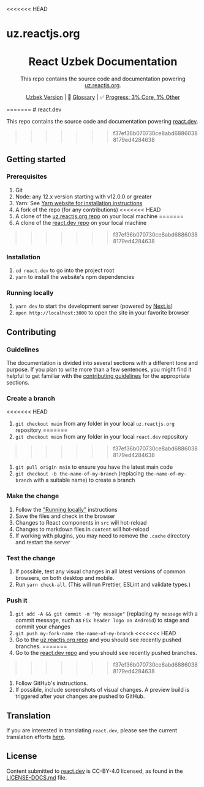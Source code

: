 <<<<<<< HEAD
# uz.reactjs.org

<h1 align="center">React Uzbek Documentation</h1>
<div align="center">

This repo contains the source code and documentation powering [uz.reactjs.org](https://uz.reactjs.org/).

[Uzbek Version](https://github.com/reactjs/uz.reactjs.org/blob/master/README.uz.md) | 📖 [Glossary](https://github.com/reactjs/uz.reactjs.org/blob/master/TRANSLATION.md) | ✅ [Progress: 3% Core, 1% Other](https://www.isreacttranslatedyet.com/)
</div>
=======
# react.dev

This repo contains the source code and documentation powering [react.dev](https://react.dev/).
>>>>>>> f37ef36b070730ce8abd68860388179ed4284638

## Getting started

### Prerequisites

1. Git
1. Node: any 12.x version starting with v12.0.0 or greater
1. Yarn: See [Yarn website for installation instructions](https://yarnpkg.com/lang/en/docs/install/)
1. A fork of the repo (for any contributions)
<<<<<<< HEAD
1. A clone of the [uz.reactjs.org repo](https://github.com/reactjs/uz.reactjs.org) on your local machine
=======
1. A clone of the [react.dev repo](https://github.com/reactjs/react.dev) on your local machine
>>>>>>> f37ef36b070730ce8abd68860388179ed4284638

### Installation

1. `cd react.dev` to go into the project root
3. `yarn` to install the website's npm dependencies

### Running locally

1. `yarn dev` to start the development server (powered by [Next.js](https://nextjs.org/))
1. `open http://localhost:3000` to open the site in your favorite browser

## Contributing

### Guidelines

The documentation is divided into several sections with a different tone and purpose. If you plan to write more than a few sentences, you might find it helpful to get familiar with the [contributing guidelines](https://github.com/reactjs/react.dev/blob/main/CONTRIBUTING.md#guidelines-for-text) for the appropriate sections.

### Create a branch

<<<<<<< HEAD
1. `git checkout main` from any folder in your local `uz.reactjs.org` repository
=======
1. `git checkout main` from any folder in your local `react.dev` repository
>>>>>>> f37ef36b070730ce8abd68860388179ed4284638
1. `git pull origin main` to ensure you have the latest main code
1. `git checkout -b the-name-of-my-branch` (replacing `the-name-of-my-branch` with a suitable name) to create a branch

### Make the change

1. Follow the ["Running locally"](#running-locally) instructions
1. Save the files and check in the browser
  1. Changes to React components in `src` will hot-reload
  1. Changes to markdown files in `content` will hot-reload
  1. If working with plugins, you may need to remove the `.cache` directory and restart the server

### Test the change

1. If possible, test any visual changes in all latest versions of common browsers, on both desktop and mobile.
2. Run `yarn check-all`. (This will run Prettier, ESLint and validate types.)

### Push it

1. `git add -A && git commit -m "My message"` (replacing `My message` with a commit message, such as `Fix header logo on Android`) to stage and commit your changes
1. `git push my-fork-name the-name-of-my-branch`
<<<<<<< HEAD
1. Go to the [uz.reactjs.org repo](https://github.com/reactjs/uz.reactjs.org) and you should see recently pushed branches.
=======
1. Go to the [react.dev repo](https://github.com/reactjs/react.dev) and you should see recently pushed branches.
>>>>>>> f37ef36b070730ce8abd68860388179ed4284638
1. Follow GitHub's instructions.
1. If possible, include screenshots of visual changes. A preview build is triggered after your changes are pushed to GitHub.

## Translation

If you are interested in translating `react.dev`, please see the current translation efforts [here](https://github.com/reactjs/react.dev/issues/4135).

## License
Content submitted to [react.dev](https://react.dev/) is CC-BY-4.0 licensed, as found in the [LICENSE-DOCS.md](https://github.com/reactjs/react.dev/blob/main/LICENSE-DOCS.md) file.
